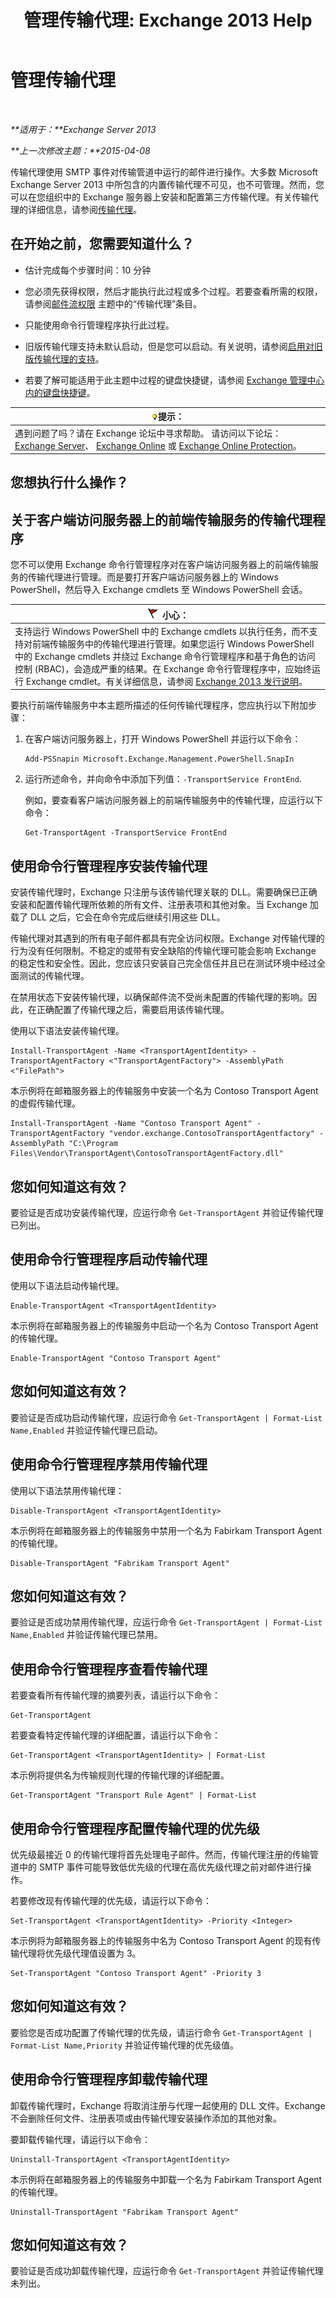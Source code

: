 ﻿---
title: '管理传输代理: Exchange 2013 Help'
TOCTitle: 管理传输代理
ms:assetid: f15ab7e4-015d-45b1-9c10-f733d7cd2a36
ms:mtpsurl: https://technet.microsoft.com/zh-cn/library/Bb125175(v=EXCHG.150)
ms:contentKeyID: 50491953
ms.date: 01/11/2018
mtps_version: v=EXCHG.150
ms.translationtype: HT
---

# 管理传输代理

 

_**适用于：**Exchange Server 2013_

_**上一次修改主题：**2015-04-08_

传输代理使用 SMTP 事件对传输管道中运行的邮件进行操作。大多数 Microsoft Exchange Server 2013 中所包含的内置传输代理不可见，也不可管理。然而，您可以在您组织中的 Exchange 服务器上安装和配置第三方传输代理。有关传输代理的详细信息，请参阅[传输代理](transport-agents-exchange-2013-help.md)。

## 在开始之前，您需要知道什么？

  - 估计完成每个步骤时间：10 分钟

  - 您必须先获得权限，然后才能执行此过程或多个过程。若要查看所需的权限，请参阅[邮件流权限](mail-flow-permissions-exchange-2013-help.md) 主题中的“传输代理”条目。

  - 只能使用命令行管理程序执行此过程。

  - 旧版传输代理支持未默认启动，但是您可以启动。有关说明，请参阅[启用对旧版传输代理的支持](enable-support-for-legacy-transport-agents-exchange-2013-help.md)。

  - 若要了解可能适用于此主题中过程的键盘快捷键，请参阅 [Exchange 管理中心内的键盘快捷键](keyboard-shortcuts-in-the-exchange-admin-center-exchange-online-protection-help.md)。

<table>
<thead>
<tr class="header">
<th><img src="images/Bb124558.tip(EXCHG.150).gif" title="提示" alt="提示" />提示：</th>
</tr>
</thead>
<tbody>
<tr class="odd">
<td>遇到问题了吗？请在 Exchange 论坛中寻求帮助。 请访问以下论坛：<a href="https://go.microsoft.com/fwlink/p/?linkid=60612">Exchange Server</a>、 <a href="https://go.microsoft.com/fwlink/p/?linkid=267542">Exchange Online</a> 或 <a href="https://go.microsoft.com/fwlink/p/?linkid=285351">Exchange Online Protection</a>。</td>
</tr>
</tbody>
</table>


## 您想执行什么操作？

## 关于客户端访问服务器上的前端传输服务的传输代理程序

您不可以使用 Exchange 命令行管理程序对在客户端访问服务器上的前端传输服务的传输代理进行管理。而是要打开客户端访问服务器上的 Windows PowerShell，然后导入 Exchange cmdlets 至 Windows PowerShell 会话。

<table>
<thead>
<tr class="header">
<th><img src="images/Dd876845.Caution(EXCHG.150).gif" title="小心" alt="小心" />小心：</th>
</tr>
</thead>
<tbody>
<tr class="odd">
<td>支持运行 Windows PowerShell 中的 Exchange cmdlets 以执行任务，而不支持对前端传输服务中的传输代理进行管理。如果您运行 Windows PowerShell 中的 Exchange cmdlets 并绕过 Exchange 命令行管理程序和基于角色的访问控制 (RBAC)，会造成严重的结果。在 Exchange 命令行管理程序中，应始终运行 Exchange cmdlet。有关详细信息，请参阅 <a href="release-notes-for-exchange-2013-exchange-2013-help.md">Exchange 2013 发行说明</a>。</td>
</tr>
</tbody>
</table>


要执行前端传输服务中本主题所描述的任何传输代理程序，您应执行以下附加步骤：

1.  在客户端访问服务器上，打开 Windows PowerShell 并运行以下命令：
    
        Add-PSSnapin Microsoft.Exchange.Management.PowerShell.SnapIn

2.  运行所述命令，并向命令中添加下列值：`-TransportService FrontEnd`.
    
    例如，要查看客户端访问服务器上的前端传输服务中的传输代理，应运行以下命令：
    
        Get-TransportAgent -TransportService FrontEnd

## 使用命令行管理程序安装传输代理

安装传输代理时，Exchange 只注册与该传输代理关联的 DLL。需要确保已正确安装和配置传输代理所依赖的所有文件、注册表项和其他对象。当 Exchange 加载了 DLL 之后，它会在命令完成后继续引用这些 DLL。

传输代理对其遇到的所有电子邮件都具有完全访问权限。Exchange 对传输代理的行为没有任何限制。不稳定的或带有安全缺陷的传输代理可能会影响 Exchange 的稳定性和安全性。因此，您应该只安装自己完全信任并且已在测试环境中经过全面测试的传输代理。

在禁用状态下安装传输代理，以确保邮件流不受尚未配置的传输代理的影响。因此，在正确配置了传输代理之后，需要启用该传输代理。

使用以下语法安装传输代理。

    Install-TransportAgent -Name <TransportAgentIdentity> -TransportAgentFactory <"TransportAgentFactory"> -AssemblyPath <"FilePath">

本示例将在邮箱服务器上的传输服务中安装一个名为 Contoso Transport Agent 的虚假传输代理。

    Install-TransportAgent -Name "Contoso Transport Agent" -TransportAgentFactory "vendor.exchange.ContosoTransportAgentfactory" -AssemblyPath "C:\Program Files\Vendor\TransportAgent\ContosoTransportAgentFactory.dll"

## 您如何知道这有效？

要验证是否成功安装传输代理，应运行命令 `Get-TransportAgent` 并验证传输代理已列出。

## 使用命令行管理程序启动传输代理

使用以下语法启动传输代理。

    Enable-TransportAgent <TransportAgentIdentity>

本示例将在邮箱服务器上的传输服务中启动一个名为 Contoso Transport Agent 的传输代理。

    Enable-TransportAgent "Contoso Transport Agent"

## 您如何知道这有效？

要验证是否成功启动传输代理，应运行命令 `Get-TransportAgent | Format-List Name,Enabled` 并验证传输代理已启动。

## 使用命令行管理程序禁用传输代理

使用以下语法禁用传输代理：

    Disable-TransportAgent <TransportAgentIdentity>

本示例将在邮箱服务器上的传输服务中禁用一个名为 Fabirkam Transport Agent 的传输代理。

    Disable-TransportAgent "Fabrikam Transport Agent"

## 您如何知道这有效？

要验证是否成功禁用传输代理，应运行命令 `Get-TransportAgent | Format-List Name,Enabled` 并验证传输代理已禁用。

## 使用命令行管理程序查看传输代理

若要查看所有传输代理的摘要列表，请运行以下命令：

    Get-TransportAgent

若要查看特定传输代理的详细配置，请运行以下命令：

    Get-TransportAgent <TransportAgentIdentity> | Format-List

本示例将提供名为传输规则代理的传输代理的详细配置。

    Get-TransportAgent "Transport Rule Agent" | Format-List

## 使用命令行管理程序配置传输代理的优先级

优先级最接近 0 的传输代理将首先处理电子邮件。然而，传输代理注册的传输管道中的 SMTP 事件可能导致低优先级的代理在高优先级代理之前对邮件进行操作。

若要修改现有传输代理的优先级，请运行以下命令：

    Set-TransportAgent <TransportAgentIdentity> -Priority <Integer>

本示例将为邮箱服务器上的传输服务中名为 Contoso Transport Agent 的现有传输代理将优先级代理值设置为 3。

    Set-TransportAgent "Contoso Transport Agent" -Priority 3

## 您如何知道这有效？

要验您是否成功配置了传输代理的优先级，请运行命令 `Get-TransportAgent | Format-List Name,Priority` 并验证传输代理的优先级值。

## 使用命令行管理程序卸载传输代理

卸载传输代理时，Exchange 将取消注册与代理一起使用的 DLL 文件。Exchange 不会删除任何文件、注册表项或由传输代理安装操作添加的其他对象。

要卸载传输代理，请运行以下命令：

    Uninstall-TransportAgent <TransportAgentIdentity>

本示例将在邮箱服务器上的传输服务中卸载一个名为 Fabirkam Transport Agent 的传输代理。

    Uninstall-TransportAgent "Fabrikam Transport Agent"

## 您如何知道这有效？

要验证是否成功卸载传输代理，应运行命令 `Get-TransportAgent` 并验证传输代理未列出。

